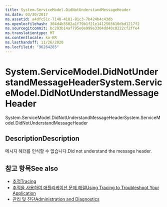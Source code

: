 ```yaml
---
title: System.ServiceModel.DidNotUnderstandMessageHeader
ms.date: 03/30/2017
ms.assetid: a4dfc51c-7148-4181-81c3-7b424b4c43db
ms.openlocfilehash: 304d4b5502a1f79b1f21e1412503610dbd1217f2
ms.sourcegitcommit: bc293b14af795e0e999e3304dd40c0222cf2ffe4
ms.translationtype: MT
ms.contentlocale: ko-KR
ms.lasthandoff: 11/26/2020
ms.locfileid: "96264285"
---
```

# <a name="systemservicemodeldidnotunderstandmessageheader"></a><span data-ttu-id="cf91f-102">System.ServiceModel.DidNotUnderstandMessageHeader</span><span class="sxs-lookup"><span data-stu-id="cf91f-102">System.ServiceModel.DidNotUnderstandMessageHeader</span></span>

<span data-ttu-id="cf91f-103">System.ServiceModel.DidNotUnderstandMessageHeader</span><span class="sxs-lookup"><span data-stu-id="cf91f-103">System.ServiceModel.DidNotUnderstandMessageHeader</span></span>  
  
## <a name="description"></a><span data-ttu-id="cf91f-104">Description</span><span class="sxs-lookup"><span data-stu-id="cf91f-104">Description</span></span>  

 <span data-ttu-id="cf91f-105">메시지 헤더를 인식할 수 없습니다.</span><span class="sxs-lookup"><span data-stu-id="cf91f-105">Did not understand the message header.</span></span>  
  
## <a name="see-also"></a><span data-ttu-id="cf91f-106">참고 항목</span><span class="sxs-lookup"><span data-stu-id="cf91f-106">See also</span></span>

- [<span data-ttu-id="cf91f-107">추적</span><span class="sxs-lookup"><span data-stu-id="cf91f-107">Tracing</span></span>](index.md)
- [<span data-ttu-id="cf91f-108">추적을 사용하여 애플리케이션 문제 해결</span><span class="sxs-lookup"><span data-stu-id="cf91f-108">Using Tracing to Troubleshoot Your Application</span></span>](using-tracing-to-troubleshoot-your-application.md)
- [<span data-ttu-id="cf91f-109">관리 및 진단</span><span class="sxs-lookup"><span data-stu-id="cf91f-109">Administration and Diagnostics</span></span>](../index.md)
